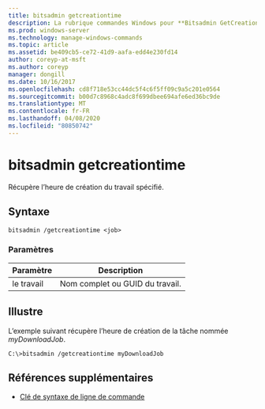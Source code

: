 ```yaml
---
title: bitsadmin getcreationtime
description: La rubrique commandes Windows pour **Bitsadmin GetCreationTime**, qui récupère l’heure de création du travail spécifié.
ms.prod: windows-server
ms.technology: manage-windows-commands
ms.topic: article
ms.assetid: be409cb5-ce72-41d9-aafa-edd4e230fd14
author: coreyp-at-msft
ms.author: coreyp
manager: dongill
ms.date: 10/16/2017
ms.openlocfilehash: cd8f718e53cc44dc5f4c6f5ff09c9a5c201e0564
ms.sourcegitcommit: b00d7c8968c4adc8f699dbee694afe6ed36bc9de
ms.translationtype: MT
ms.contentlocale: fr-FR
ms.lasthandoff: 04/08/2020
ms.locfileid: "80850742"
---
```

# <a name="bitsadmin-getcreationtime"></a>bitsadmin getcreationtime

Récupère l’heure de création du travail spécifié.

## <a name="syntax"></a>Syntaxe

```
bitsadmin /getcreationtime <job>
```

### <a name="parameters"></a>Paramètres

| Paramètre | Description |
| -------------- | -------------- |
| le travail | Nom complet ou GUID du travail. |

## <a name="examples"></a><a name=BKMK_examples></a>Illustre

L’exemple suivant récupère l’heure de création de la tâche nommée *myDownloadJob*.

```
C:\>bitsadmin /getcreationtime myDownloadJob
```

## <a name="additional-references"></a>Références supplémentaires

- [Clé de syntaxe de ligne de commande](command-line-syntax-key.md)
